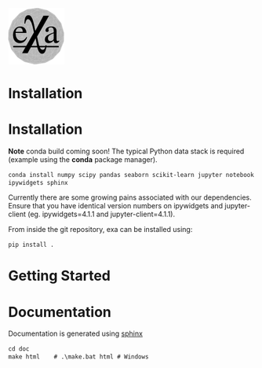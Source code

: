 ![exa](doc/source/_static/logo.png)
# Installation


# Installation
**Note** conda build coming soon!
The typical Python data stack is required (example using the **conda** package manager).
```
conda install numpy scipy pandas seaborn scikit-learn jupyter notebook ipywidgets sphinx
```
Currently there are some growing pains associated with our dependencies. Ensure that
you have identical version numbers on ipywidgets and jupyter-client (eg. ipywidgets=4.1.1
and jupyter-client=4.1.1).

From inside the git repository, exa can be installed using:
```
pip install .
```


# Getting Started


# Documentation
Documentation is generated using [sphinx](http://sphinx-doc.org "Sphinx")
```
cd doc
make html    # .\make.bat html # Windows
```
